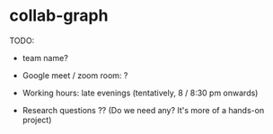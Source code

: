 # collab-graph

TODO:

- team name?
- Google meet / zoom room: ?
- Working hours: late evenings (tentatively, 8 / 8:30 pm onwards) 

- Research questions ?? (Do we need any? It's more of a hands-on project)
